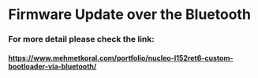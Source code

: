 # Firmware Update over the Bluetooth
### For more detail please check the link:
#### https://www.mehmetkoral.com/portfolio/nucleo-l152ret6-custom-bootloader-via-bluetooth/
